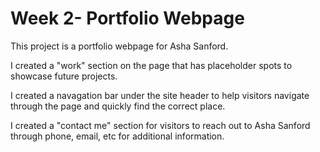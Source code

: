 # Week 2- Portfolio Webpage

This project is a portfolio webpage for Asha Sanford.

I created a "work" section on the page that has placeholder spots to showcase future projects.

I created a navagation bar under the site header to help visitors navigate through the page and quickly find the correct place.

I created a "contact me" section for visitors to reach out to Asha Sanford through phone, email, etc for additional information.